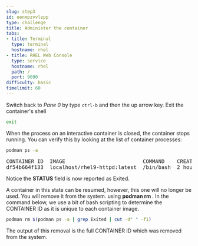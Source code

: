 ```yaml
---
slug: step3
id: eenmpzvvlzpp
type: challenge
title: Administer the container
tabs:
- title: Terminal
  type: terminal
  hostname: rhel
- title: RHEL Web Console
  type: service
  hostname: rhel
  path: /
  port: 9090
difficulty: basic
timelimit: 60
---
```

Switch back to *Pane 0* by type `ctrl-b` and then the up arrow key.  Exit the container's shell

```bash
exit
```

When the process on an interactive container is closed, the container stops running.  You can verify this by looking at the list of container processes:

```bash
podman ps -a
```

<pre class="file">
CONTAINER ID  IMAGE                         COMMAND    CREATED      STATUS                    PORTS  NAMES
df54b664f133  localhost/rhel9-httpd:latest  /bin/bash  2 hours ago  Exited (0) 5 seconds ago         heuristic_cray
</pre>

Notice the __STATUS__ field is now reported as Exited.

A container in this state can be resumed, however, this one will no longer be used.  You will remove it from the system. using __podman rm <CONTAINER ID>__.  In the command below, we use a bit of bash scripting to determine the CONTAINER ID as it is unique to each container image.

```bash
podman rm $(podman ps -a | grep Exited | cut -d" " -f1)
```

The output of this removal is the full CONTAINER ID which was removed from the system.
